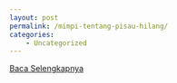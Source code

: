 ```yaml
---
layout: post
permalink: /mimpi-tentang-pisau-hilang/
categories:
    - Uncategorized
---
```


[Baca Selengkapnya](/08)